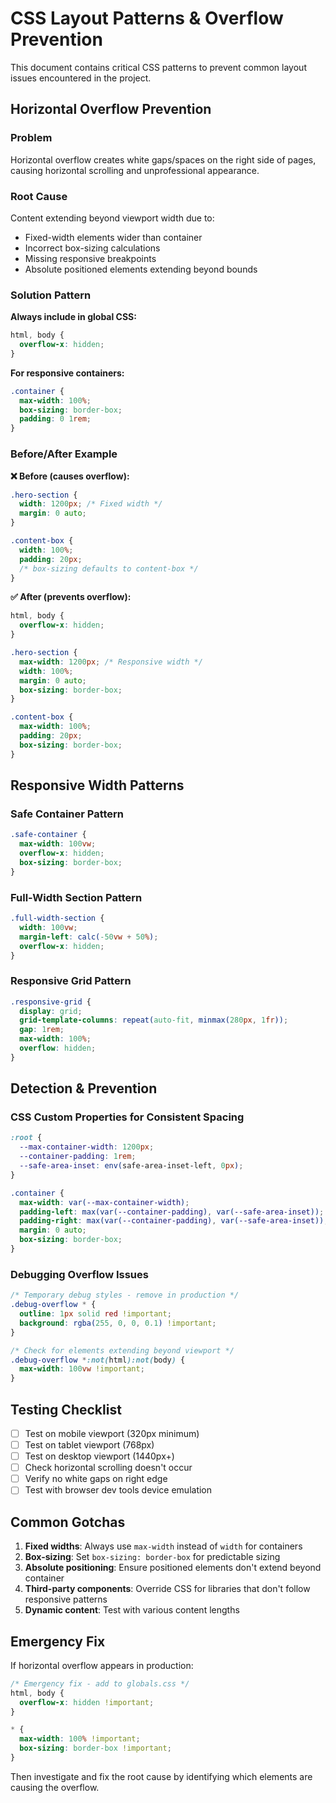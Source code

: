 # CSS Layout Patterns & Overflow Prevention

This document contains critical CSS patterns to prevent common layout issues encountered in the project.

## Horizontal Overflow Prevention

### Problem
Horizontal overflow creates white gaps/spaces on the right side of pages, causing horizontal scrolling and unprofessional appearance.

### Root Cause
Content extending beyond viewport width due to:
- Fixed-width elements wider than container
- Incorrect box-sizing calculations
- Missing responsive breakpoints
- Absolute positioned elements extending beyond bounds

### Solution Pattern

**Always include in global CSS:**
```css
html, body {
  overflow-x: hidden;
}
```

**For responsive containers:**
```css
.container {
  max-width: 100%;
  box-sizing: border-box;
  padding: 0 1rem;
}
```

### Before/After Example

**❌ Before (causes overflow):**
```css
.hero-section {
  width: 1200px; /* Fixed width */
  margin: 0 auto;
}

.content-box {
  width: 100%;
  padding: 20px;
  /* box-sizing defaults to content-box */
}
```

**✅ After (prevents overflow):**
```css
html, body {
  overflow-x: hidden;
}

.hero-section {
  max-width: 1200px; /* Responsive width */
  width: 100%;
  margin: 0 auto;
  box-sizing: border-box;
}

.content-box {
  max-width: 100%;
  padding: 20px;
  box-sizing: border-box;
}
```

## Responsive Width Patterns

### Safe Container Pattern
```css
.safe-container {
  max-width: 100vw;
  overflow-x: hidden;
  box-sizing: border-box;
}
```

### Full-Width Section Pattern
```css
.full-width-section {
  width: 100vw;
  margin-left: calc(-50vw + 50%);
  overflow-x: hidden;
}
```

### Responsive Grid Pattern
```css
.responsive-grid {
  display: grid;
  grid-template-columns: repeat(auto-fit, minmax(280px, 1fr));
  gap: 1rem;
  max-width: 100%;
  overflow: hidden;
}
```

## Detection & Prevention

### CSS Custom Properties for Consistent Spacing
```css
:root {
  --max-container-width: 1200px;
  --container-padding: 1rem;
  --safe-area-inset: env(safe-area-inset-left, 0px);
}

.container {
  max-width: var(--max-container-width);
  padding-left: max(var(--container-padding), var(--safe-area-inset));
  padding-right: max(var(--container-padding), var(--safe-area-inset));
  margin: 0 auto;
  box-sizing: border-box;
}
```

### Debugging Overflow Issues
```css
/* Temporary debug styles - remove in production */
.debug-overflow * {
  outline: 1px solid red !important;
  background: rgba(255, 0, 0, 0.1) !important;
}

/* Check for elements extending beyond viewport */
.debug-overflow *:not(html):not(body) {
  max-width: 100vw !important;
}
```

## Testing Checklist

- [ ] Test on mobile viewport (320px minimum)
- [ ] Test on tablet viewport (768px)
- [ ] Test on desktop viewport (1440px+)
- [ ] Check horizontal scrolling doesn't occur
- [ ] Verify no white gaps on right edge
- [ ] Test with browser dev tools device emulation

## Common Gotchas

1. **Fixed widths**: Always use `max-width` instead of `width` for containers
2. **Box-sizing**: Set `box-sizing: border-box` for predictable sizing
3. **Absolute positioning**: Ensure positioned elements don't extend beyond container
4. **Third-party components**: Override CSS for libraries that don't follow responsive patterns
5. **Dynamic content**: Test with various content lengths

## Emergency Fix

If horizontal overflow appears in production:

```css
/* Emergency fix - add to globals.css */
html, body {
  overflow-x: hidden !important;
}

* {
  max-width: 100% !important;
  box-sizing: border-box !important;
}
```

Then investigate and fix the root cause by identifying which elements are causing the overflow.